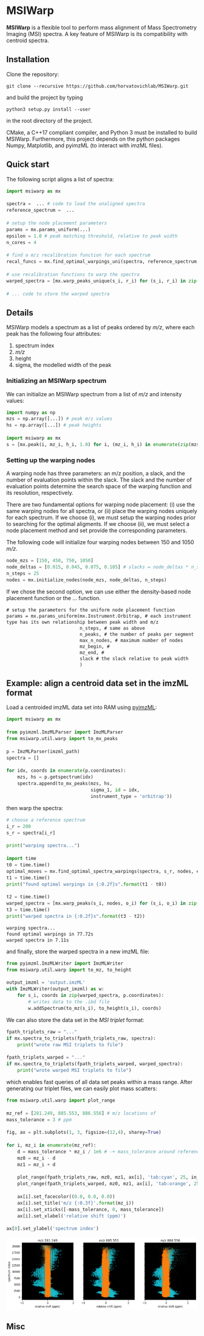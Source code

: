 # MSIWarp
**MSIWarp** is a flexible tool to perform mass alignment of Mass Spectrometry Imaging (MSI) spectra. A key feature of MSIWarp is its compatibility with centroid spectra.

## Installation
Clone the repository:
```
git clone --recursive https://github.com/horvatovichlab/MSIWarp.git
```
and build the project by typing
```
python3 setup.py install --user
```
in the root directory of the project.

CMake, a C++17 compliant compiler, and Python 3 must be installed to build MSIWarp. Furthermore, this project depends on the python packages Numpy, Matplotlib, and pyimzML (to interact with imzML files).

## Quick start
The following script aligns a list of spectra:
```python
import msiwarp as mx

spectra =  ... # code to load the unaligned spectra
reference_spectrum =  ... 

# setup the node placement parameters
params = mx.params_uniform(...)
epsilon = 1.0 # peak matching threshold, relative to peak width
n_cores = 4

# find a m/z recalibration function for each spectrum
recal_funcs = mx.find_optimal_warpings_uni(spectra, reference_spectrum, params, epsilon, n_cores)

# use recalibration functions to warp the spectra
warped_spectra = [mx.warp_peaks_unique(s_i, r_i) for (s_i, r_i) in zip(spectra, recal_funcs)

# ... code to store the warped spectra

```

## Details
MSIWarp models a spectrum as a list of peaks ordered by *m/z*, where each peak has the following four attributes: 
1. spectrum index
2. *m/z*
3. height
4. sigma, the modelled width of the peak

### Initializing an MSIWarp spectrum
We can initialize an MSIWarp spectrum from a list of *m/z* and intensity values:
```python
import numpy as np
mzs = np.array([...]) # peak m/z values
hs = np.array([...]) # peak heights

import msiwarp as mx
s = [mx.peak(i, mz_i, h_i, 1.0) for i, (mz_i, h_i) in enumerate(zip(mzs, hs))]
```

### Setting up the warping nodes
A warping node has three parameters: an m/z position, a slack, and the number of evaluation points within the slack. The slack and the number of evaluation points determine the search space of the warping function and its resolution, respectively.

There are two fundamental options for warping node placement: (i) use the same warping nodes for all spectra, or (ii) place the warping nodes uniquely for each spectrum. If we choose (i), we must setup the warping nodes prior to searching for the optimal aligments. If we choose (ii), we must select a node placement method and set provide the corresponding parameters. 

The following code will initialize four warping nodes between 150 and 1050 *m/z*. 
```python
node_mzs = [150, 450, 750, 1050]
node_deltas = [0.015, 0.045, 0.075, 0.105] # slacks = node_deltas * n_steps
n_steps = 25 
nodes = mx.initialize_nodes(node_mzs, node_deltas, n_steps)
```

If we chose the second option, we can use either the density-based node placement function or the ... function.
```
# setup the parameters for the uniform node placement function
params = mx.params_uniform(mx.Instrument.Orbitrap, # each instrument type has its own relationship between peak width and m/z
                           n_steps, # same as above
                           n_peaks, # the number of peaks per segment
                           max_n_nodes, # maximum number of nodes
                           mz_begin, # 
                           mz_end, #
                           slack # the slack relative to peak width
                           )
```

## Example: align a centroid data set in the imzML format
Load a centroided imzML data set into RAM using [pyimzML](https://github.com/alexandrovteam/pyimzML):

```python
import msiwarp as mx

from pyimzml.ImzMLParser import ImzMLParser
from msiwarp.util.warp import to_mx_peaks

p = ImzMLParser(imzml_path)
spectra = []

for idx, coords in enumerate(p.coordinates):
    mzs, hs = p.getspectrum(idx)    
    spectra.append(to_mx_peaks(mzs, hs,
                               sigma_1, id = idx,
                               instrument_type = 'orbitrap'))

```

then warp the spectra:

```python
# choose a reference spectrum
i_r = 200
s_r = spectra[i_r]

print("warping spectra...")

import time
t0 = time.time()
optimal_moves = mx.find_optimal_spectra_warpings(spectra, s_r, nodes, epsilon)
t1 = time.time()
print("found optimal warpings in {:0.2f}s".format(t1 - t0))

t2 = time.time()
warped_spectra = [mx.warp_peaks(s_i, nodes, o_i) for (s_i, o_i) in zip(spectra, optimal_moves)]
t3 = time.time()
print("warped spectra in {:0.2f}s".format(t3 - t2))
```

    warping spectra...
    found optimal warpings in 77.72s
    warped spectra in 7.11s

and finally, store the warped spectra in a new imzML file:

```python
from pyimzml.ImzMLWriter import ImzMLWriter
from msiwarp.util.warp import to_mz, to_height

output_imzml = 'output.imzML'
with ImzMLWriter(output_imzml) as w:
    for s_i, coords in zip(warped_spectra, p.coordinates):
        # writes data to the .ibd file
        w.addSpectrum(to_mz(s_i), to_height(s_i), coords)
```

We can also store the data set in the *MSI triplet* format:
```python
fpath_triplets_raw = "..."
if mx.spectra_to_triplets(fpath_triplets_raw, spectra):
    print("wrote raw MSI triplets to file")

fpath_triplets_warped = "..."
if mx.spectra_to_triplets(fpath_triplets_warped, warped_spectra):
    print("wrote warped MSI triplets to file")
```
which enables fast queries of all data set peaks within a mass range. After generating our triplet files, we can easily plot mass scatters:

```python
from msiwarp.util.warp import plot_range

mz_ref = [281.249, 885.553, 886.556] # m/z locations of 
mass_tolerance = 3 # ppm

fig, ax = plt.subplots(1, 3, figsize=(12,4), sharey=True)

for i, mz_i in enumerate(mz_ref):
    d = mass_tolerance * mz_i / 1e6 # -+ mass_tolerance around reference mass 
    mz0 = mz_i - d
    mz1 = mz_i + d    
    
    plot_range(fpath_triplets_raw, mz0, mz1, ax[i], 'tab:cyan', 25, in_ppm=True)
    plot_range(fpath_triplets_warped, mz0, mz1, ax[i], 'tab:orange', 25, in_ppm=True)
    
    ax[i].set_facecolor((0.0, 0.0, 0.0))
    ax[i].set_title('m/z {:0.3f}'.format(mz_i))
    ax[i].set_xticks([-mass_tolerance, 0, mass_tolerance])
    ax[i].set_xlabel('relative shift (ppm)')
    
ax[0].set_ylabel('spectrum index')
```

![DESI MASS SCATTER](/docs/mass_scatter_desi.png)

## Misc
